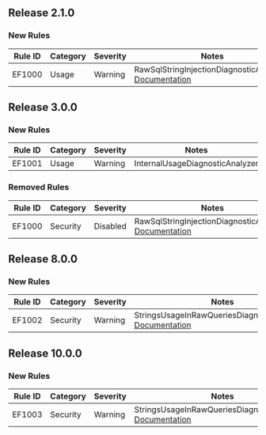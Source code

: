 ## Release 2.1.0

### New Rules
Rule ID | Category | Severity | Notes
--------|----------|----------|-------
EF1000  | Usage    | Warning  | RawSqlStringInjectionDiagnosticAnalyzer, [Documentation](https://docs.microsoft.com/ef/core/querying/raw-sql)

## Release 3.0.0

### New Rules
Rule ID | Category | Severity | Notes
--------|----------|----------|-------
EF1001  | Usage    | Warning  | InternalUsageDiagnosticAnalyzer

### Removed Rules
Rule ID | Category | Severity | Notes
--------|----------|----------|--------------------
EF1000  | Security | Disabled | RawSqlStringInjectionDiagnosticAnalyzer, [Documentation](https://docs.microsoft.com/ef/core/querying/raw-sql)

## Release 8.0.0

### New Rules
Rule ID | Category | Severity | Notes
--------|----------|----------|-------
EF1002  | Security | Warning  | StringsUsageInRawQueriesDiagnosticAnalyzer, [Documentation](https://learn.microsoft.com/ef/core/querying/sql-queries#passing-parameters)

## Release 10.0.0

### New Rules
Rule ID | Category | Severity | Notes
--------|----------|----------|-------
EF1003  | Security | Warning  | StringsUsageInRawQueriesDiagnosticAnalyzer, [Documentation](https://learn.microsoft.com/ef/core/querying/sql-queries#passing-parameters)